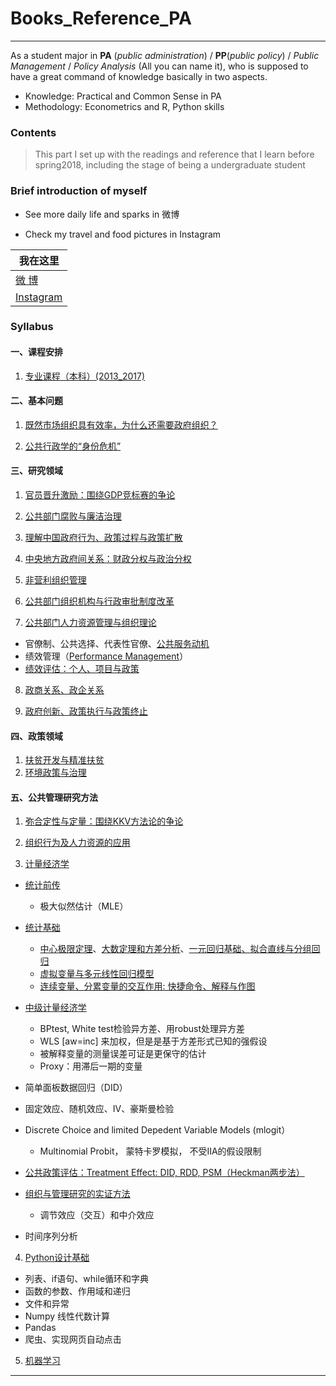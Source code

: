# Books_Reference_PA
----
As a student major in **PA** (*public administration*) / **PP**(*public policy*) / *Public Management* / *Policy Analysis* (All you can name it), who is supposed to have a great command of knowledge basically in two aspects.

* Knowledge: Practical and Common Sense in PA
* Methodology: Econometrics and R, Python skills  

### Contents
>This part I set up with the readings and reference that I learn before spring2018, including the stage of being a undergraduate student


### Brief introduction of myself
* See more daily life and sparks in 微博

* Check my travel and food pictures in Instagram

| 我在这里 | 
|---|
|[微      博][Weibo]|
|[Instagram][Ins]| 

### Syllabus

#### 一、课程安排
1. [专业课程（本科）(2013_2017)](./专业课程（本科）.md)

#### 二、基本问题
1. [既然市场组织具有效率，为什么还需要政府组织？](./)

2. [公共行政学的“身份危机”]()

#### 三、研究领域
1. [官员晋升激励：围绕GDP竞标赛的争论]()

2. [公共部门腐败与廉洁治理]()

3. [理解中国政府行为、政策过程与政策扩散]()

4. [中央地方政府间关系：财政分权与政治分权]()

5. [非营利组织管理]()

6. [公共部门组织机构与行政审批制度改革]()

7. [公共部门人力资源管理与组织理论]()
* 官僚制、公共选择、代表性官僚、[公共服务动机]()
* 绩效管理（[Performance Management](https://www.lafollette.wisc.edu/images/syllabi/PA895/PA895_Performance_Management_17.pdf)）
* [绩效评估：个人、项目与政策](https://github.com/QihaoTom/Book_Reference_PA/blob/master/%E6%94%BF%E5%BA%9C%E7%BB%A9%E6%95%88%E8%AF%84%E4%BC%B0%E9%80%89%E9%A2%98%20-%200610.md)

8. [政商关系、政企关系]()

9. [政府创新、政策执行与政策终止]()


#### 四、政策领域
1. [扶贫开发与精准扶贫]()
2. [环境政策与治理]()

#### 五、公共管理研究方法
1. [弥合定性与定量：围绕KKV方法论的争论](https://github.com/QihaoTom/Book_Reference_PA/tree/master/KKV)

2. [组织行为及人力资源的应用]()
  
3. [计量经济学]()
 * [统计前传]()
   * 极大似然估计（MLE） 
 * [统计基础]()
   * [中心极限定理]、[大数定理和方差分析]、[一元回归基础、拟合直线与分组回归]
   * [虚拟变量与多元线性回归模型](https://github.com/QihaoTom/Book_Reference_PA/blob/master/%E7%AC%AC%E4%BA%94%E8%AE%B2%EF%BC%9A%E8%99%9A%E6%8B%9F%E5%8F%98%E9%87%8F%E4%B8%8E%E5%A4%9A%E5%85%83%E7%BA%BF%E6%80%A7%E5%9B%9E%E5%BD%92%E6%A8%A1%E5%9E%8B.md)
   * [连续变量、分累变量的交互作用: 快捷命令、解释与作图]()
 * [中级计量经济学]()  
   * BPtest, White test检验异方差、用robust处理异方差
   * WLS [aw=inc] 来加权，但是是基于方差形式已知的强假设
   * 被解释变量的测量误差可证是更保守的估计
   * Proxy：用滞后一期的变量
 * 简单面板数据回归（DID）
 * 固定效应、随机效应、IV、豪斯曼检验
 * Discrete Choice and limited Depedent Variable Models (mlogit）
   * Multinomial Probit， 蒙特卡罗模拟， 不受IIA的假设限制
 
 * [公共政策评估：Treatment Effect: DID, RDD, PSM（Heckman两步法）](https://github.com/QihaoTom/Book_Reference_PA/blob/master/Treatment%20Effects1.pdf)
 
 * [组织与管理研究的实证方法](https://github.com/QihaoTom/Book_Reference_PA/blob/master/%E7%BB%84%E7%BB%87%E4%B8%8E%E7%AE%A1%E7%90%86%E7%A0%94%E7%A9%B6%E7%9A%84%E5%AE%9E%E8%AF%81%E6%96%B9%E6%B3%95.md)
   * 调节效应（交互）和中介效应
  
 * 时间序列分析

4. [Python设计基础]()
 * 列表、if语句、while循环和字典
 * 函数的参数、作用域和递归
 * 文件和异常
 * Numpy 线性代数计算
 * Pandas
 * 爬虫、实现网页自动点击
 
 5. [机器学习]()
  


****
[Weibo]:https://weibo.com/tangtang14/home?topnav=1&wvr=6
[Ins]:https://www.instagram.com/tommy_hao1/
[中心极限定理]:https://github.com/QihaoTom/Book_Reference_PA/blob/master/%E5%A6%82%E4%BD%95%E5%BA%94%E7%94%A8%E6%8A%BD%E6%A0%B7%E8%AF%AF%E5%B7%AE%E6%A8%A1%E6%8B%9F%E4%B8%AD%E5%BF%83%E6%9E%81%E9%99%90%E5%AE%9A%E7%90%86.do
[大数定理和方差分析]:https://github.com/QihaoTom/Book_Reference_PA/blob/master/t%E5%88%86%E5%B8%83%E3%80%81%E6%96%B9%E5%B7%AE%E5%88%86%E6%9E%90%E5%92%8CF%E5%88%86%E5%B8%83.do
[一元回归基础、拟合直线与分组回归]:https://github.com/QihaoTom/Book_Reference_PA/blob/master/%E4%B8%80%E5%85%83%E5%9B%9E%E5%BD%92%E5%9F%BA%E7%A1%80%E4%B8%8E%E5%9B%BE.do
